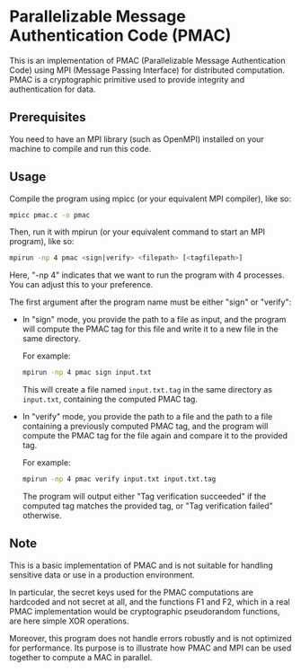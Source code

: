 # Parallelizable Message Authentication Code (PMAC)

This is an implementation of PMAC (Parallelizable Message Authentication Code) using MPI (Message Passing Interface) for distributed computation. PMAC is a cryptographic primitive used to provide integrity and authentication for data.

## Prerequisites

You need to have an MPI library (such as OpenMPI) installed on your machine to compile and run this code.

## Usage

Compile the program using mpicc (or your equivalent MPI compiler), like so:

```sh
mpicc pmac.c -o pmac
```

Then, run it with mpirun (or your equivalent command to start an MPI program), like so:

```sh
mpirun -np 4 pmac <sign|verify> <filepath> [<tagfilepath>]
```

Here, "-np 4" indicates that we want to run the program with 4 processes. You can adjust this to your preference.

The first argument after the program name must be either "sign" or "verify":

- In "sign" mode, you provide the path to a file as input, and the program will compute the PMAC tag for this file and write it to a new file in the same directory.

  For example:

  ```sh
  mpirun -np 4 pmac sign input.txt
  ```

  This will create a file named `input.txt.tag` in the same directory as `input.txt`, containing the computed PMAC tag.

- In "verify" mode, you provide the path to a file and the path to a file containing a previously computed PMAC tag, and the program will compute the PMAC tag for the file again and compare it to the provided tag.

  For example:

  ```sh
  mpirun -np 4 pmac verify input.txt input.txt.tag
  ```

  The program will output either "Tag verification succeeded" if the computed tag matches the provided tag, or "Tag verification failed" otherwise.

## Note

This is a basic implementation of PMAC and is not suitable for handling sensitive data or use in a production environment.

In particular, the secret keys used for the PMAC computations are hardcoded and not secret at all, and the functions F1 and F2, which in a real PMAC implementation would be cryptographic pseudorandom functions, are here simple XOR operations.

Moreover, this program does not handle errors robustly and is not optimized for performance. Its purpose is to illustrate how PMAC and MPI can be used together to compute a MAC in parallel.
